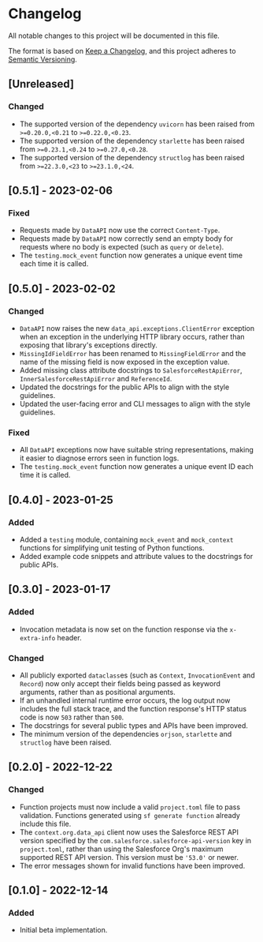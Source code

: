 # Changelog

All notable changes to this project will be documented in this file.

The format is based on [Keep a Changelog](https://keepachangelog.com/en/1.0.0/),
and this project adheres to [Semantic Versioning](https://semver.org/spec/v2.0.0.html).

## [Unreleased]

### Changed

- The supported version of the dependency `uvicorn` has been raised from `>=0.20.0,<0.21` to `>=0.22.0,<0.23`.
- The supported version of the dependency `starlette` has been raised from `>=0.23.1,<0.24` to `>=0.27.0,<0.28`.
- The supported version of the dependency `structlog` has been raised from `>=22.3.0,<23` to `>=23.1.0,<24`.

## [0.5.1] - 2023-02-06

### Fixed

- Requests made by `DataAPI` now use the correct `Content-Type`.
- Requests made by `DataAPI` now correctly send an empty body for requests where no body is expected (such as `query` or `delete`).
- The `testing.mock_event` function now generates a unique event time each time it is called.

## [0.5.0] - 2023-02-02

### Changed

- `DataAPI` now raises the new `data_api.exceptions.ClientError` exception when an exception in
  the underlying HTTP library occurs, rather than exposing that library's exceptions directly.
- `MissingIdFieldError` has been renamed to `MissingFieldError` and the name of the missing
  field is now exposed in the exception value.
- Added missing class attribute docstrings to `SalesforceRestApiError`, `InnerSalesforceRestApiError` and `ReferenceId`.
- Updated the docstrings for the public APIs to align with the style guidelines.
- Updated the user-facing error and CLI messages to align with the style guidelines.

### Fixed

- All `DataAPI` exceptions now have suitable string representations, making it easier to diagnose
  errors seen in function logs.
- The `testing.mock_event` function now generates a unique event ID each time it is called.

## [0.4.0] - 2023-01-25

### Added

- Added a `testing` module, containing `mock_event` and `mock_context` functions for simplifying unit testing of Python functions.
- Added example code snippets and attribute values to the docstrings for public APIs.

## [0.3.0] - 2023-01-17

### Added

- Invocation metadata is now set on the function response via the `x-extra-info` header.

### Changed

- All publicly exported `dataclass`es (such as `Context`, `InvocationEvent` and `Record`) now only accept their fields being passed as keyword arguments, rather than as positional arguments.
- If an unhandled internal runtime error occurs, the log output now includes the full stack trace,
  and the function response's HTTP status code is now `503` rather than `500`.
- The docstrings for several public types and APIs have been improved.
- The minimum version of the dependencies `orjson`, `starlette` and `structlog` have been raised.

## [0.2.0] - 2022-12-22

### Changed

- Function projects must now include a valid `project.toml` file to pass validation.
  Functions generated using `sf generate function` already include this file.
- The `context.org.data_api` client now uses the Salesforce REST API version specified by the
  `com.salesforce.salesforce-api-version` key in `project.toml`, rather than using the Salesforce
  Org's maximum supported REST API version. This version must be `'53.0'` or newer.
- The error messages shown for invalid functions have been improved.

## [0.1.0] - 2022-12-14

### Added

- Initial beta implementation.
